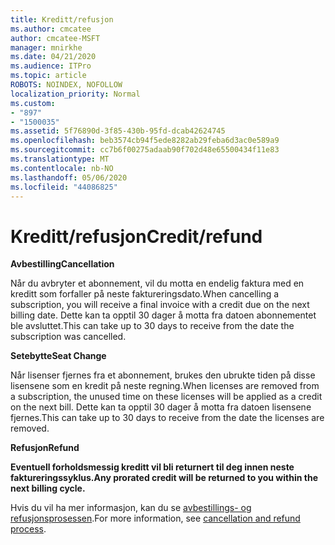 ```yaml
---
title: Kreditt/refusjon
ms.author: cmcatee
author: cmcatee-MSFT
manager: mnirkhe
ms.date: 04/21/2020
ms.audience: ITPro
ms.topic: article
ROBOTS: NOINDEX, NOFOLLOW
localization_priority: Normal
ms.custom:
- "897"
- "1500035"
ms.assetid: 5f76890d-3f85-430b-95fd-dcab42624745
ms.openlocfilehash: beb3574cb94f5ede8282ab29feba6d3ac0e589a9
ms.sourcegitcommit: cc7b6f00275adaab90f702d48e65500434f11e83
ms.translationtype: MT
ms.contentlocale: nb-NO
ms.lasthandoff: 05/06/2020
ms.locfileid: "44086825"
---
```

# <a name="creditrefund"></a><span data-ttu-id="766b0-102">Kreditt/refusjon</span><span class="sxs-lookup"><span data-stu-id="766b0-102">Credit/refund</span></span>

<span data-ttu-id="766b0-103">**Avbestilling**</span><span class="sxs-lookup"><span data-stu-id="766b0-103">**Cancellation**</span></span>
  
<span data-ttu-id="766b0-104">Når du avbryter et abonnement, vil du motta en endelig faktura med en kreditt som forfaller på neste faktureringsdato.</span><span class="sxs-lookup"><span data-stu-id="766b0-104">When cancelling a subscription, you will receive a final invoice with a credit due on the next billing date.</span></span> <span data-ttu-id="766b0-105">Dette kan ta opptil 30 dager å motta fra datoen abonnementet ble avsluttet.</span><span class="sxs-lookup"><span data-stu-id="766b0-105">This can take up to 30 days to receive from the date the subscription was cancelled.</span></span>
  
<span data-ttu-id="766b0-106">**Setebytte**</span><span class="sxs-lookup"><span data-stu-id="766b0-106">**Seat Change**</span></span>
  
<span data-ttu-id="766b0-107">Når lisenser fjernes fra et abonnement, brukes den ubrukte tiden på disse lisensene som en kredit på neste regning.</span><span class="sxs-lookup"><span data-stu-id="766b0-107">When licenses are removed from a subscription, the unused time on these licenses will be applied as a credit on the next bill.</span></span> <span data-ttu-id="766b0-108">Dette kan ta opptil 30 dager å motta fra datoen lisensene fjernes.</span><span class="sxs-lookup"><span data-stu-id="766b0-108">This can take up to 30 days to receive from the date the licenses are removed.</span></span>

<span data-ttu-id="766b0-109">**Refusjon**</span><span class="sxs-lookup"><span data-stu-id="766b0-109">**Refund**</span></span>

<span data-ttu-id="766b0-110">**Eventuell forholdsmessig kreditt vil bli returnert til deg innen neste faktureringssyklus.**</span><span class="sxs-lookup"><span data-stu-id="766b0-110">**Any prorated credit will be returned to you within the next billing cycle.**</span></span>

<span data-ttu-id="766b0-111">Hvis du vil ha mer informasjon, kan du se [avbestillings- og refusjonsprosessen](https://docs.microsoft.com/microsoft-365/commerce/subscriptions/cancel-your-subscription?view=o365-worldwide).</span><span class="sxs-lookup"><span data-stu-id="766b0-111">For more information, see [cancellation and refund process](https://docs.microsoft.com/microsoft-365/commerce/subscriptions/cancel-your-subscription?view=o365-worldwide).</span></span> 
